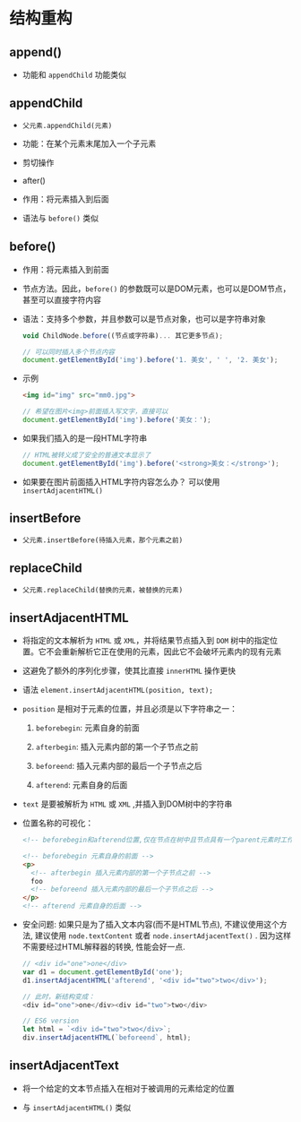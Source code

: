 # 结构重构

## append()

  - 功能和 `appendChild` 功能类似

## appendChild

  - `父元素.appendChild(元素)`

  - 功能：在某个元素末尾加入一个子元素

  - 剪切操作

  - after()

  - 作用：将元素插入到后面

  - 语法与 `before()` 类似

## before()

  - 作用：将元素插入到前面

  - 节点方法。因此，`before()` 的参数既可以是DOM元素，也可以是DOM节点，甚至可以直接字符内容

  - 语法：支持多个参数，并且参数可以是节点对象，也可以是字符串对象

    ```javascript
    void ChildNode.before((节点或字符串)... 其它更多节点);
    ```

    ```javascript
    // 可以同时插入多个节点内容
    document.getElementById('img').before('1. 美女', ' ', '2. 美女');
    ```

  - 示例

    ```html
    <img id="img" src="mm0.jpg">
    ```

    ```javascript
    // 希望在图片<img>前面插入写文字，直接可以
    document.getElementById('img').before('美女：');
    ```

  - 如果我们插入的是一段HTML字符串

    ```javascript
    // HTML被转义成了安全的普通文本显示了
    document.getElementById('img').before('<strong>美女：</strong>');
    ```

  - 如果要在图片前面插入HTML字符内容怎么办？ 可以使用 `insertAdjacentHTML()`

## insertBefore

  - `父元素.insertBefore(待插入元素，那个元素之前)`

## replaceChild

  - `父元素.replaceChild(替换的元素，被替换的元素)`

## insertAdjacentHTML

  - 将指定的文本解析为 `HTML` 或 `XML`，并将结果节点插入到 `DOM` 树中的指定位置。它不会重新解析它正在使用的元素，因此它不会破坏元素内的现有元素

  - 这避免了额外的序列化步骤，使其比直接 `innerHTML` 操作更快

  - 语法 `element.insertAdjacentHTML(position, text);`

  - `position` 是相对于元素的位置，并且必须是以下字符串之一：

    1.  `beforebegin`: 元素自身的前面

    2.  `afterbegin`: 插入元素内部的第一个子节点之前

    3.  `beforeend`: 插入元素内部的最后一个子节点之后

    4.  `afterend`: 元素自身的后面

  - `text` 是要被解析为 `HTML` 或 `XML` ,并插入到DOM树中的字符串

  - 位置名称的可视化：

    ```html
    <!-- beforebegin和afterend位置,仅在节点在树中且节点具有一个parent元素时工作. -->

    <!-- beforebegin 元素自身的前面 -->
    <p>
      <!-- afterbegin 插入元素内部的第一个子节点之前 -->
      foo
      <!-- beforeend 插入元素内部的最后一个子节点之后 -->
    </p>
    <!-- afterend 元素自身的后面 -->
    ```

  - 安全问题: 如果只是为了插入文本内容(而不是HTML节点), 不建议使用这个方法, 建议使用 `node.textContent` 或者 `node.insertAdjacentText()` . 因为这样不需要经过HTML解释器的转换, 性能会好一点.

    ```javascript
    // <div id="one">one</div>
    var d1 = document.getElementById('one');
    d1.insertAdjacentHTML('afterend', '<div id="two">two</div>');

    // 此时，新结构变成：
    <div id="one">one</div><div id="two">two</div>

    // ES6 version
    let html = `<div id="two">two</div>`;
    div.insertAdjacentHTML(`beforeend`, html);
    ```

## insertAdjacentText

  - 将一个给定的文本节点插入在相对于被调用的元素给定的位置

  - 与 `insertAdjacentHTML()` 类似
